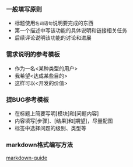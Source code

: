 ### 一般填写原则
- 标题使用`名词语句`说明要完成的东西
- 第一个描述中写该功能的具体说明和链接相关任务
- 后续评论说明该功能的讨论和进展

### 需求说明的参考模板
- 作为一名<某种类型的用户>
- 我希望<达成某些目的>
- 这样可以<开发的价值>

### 提BUG参考模板
- 在标题上简要写明[模块]和[问题内容]
- 内容填写[步骤]、[结果]和[期望]，尽量配图
- 标签中选择问题的级别、类型等

### markdown格式编写方法
[markdown-guide](./markdown-guide/markdown-guide.md)